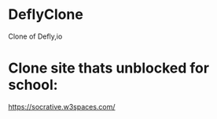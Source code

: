 # DeflyClone
Clone of Defly,io


  # Clone site thats unblocked for school:
  
https://socrative.w3spaces.com/
